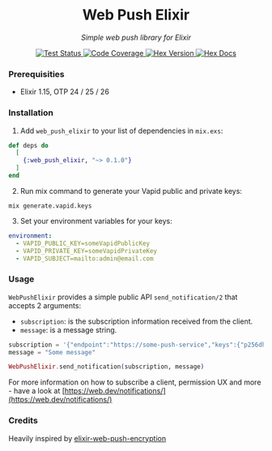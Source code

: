 <div align="center">
    <h1>Web Push Elixir</h1>
    <p>
        <em>Simple web push library for Elixir</em>
    </p>
    <a href="https://github.com/midarrlabs/web-push-elixir/actions/workflows/test.yml">
        <img src="https://github.com/midarrlabs/web-push-elixir/actions/workflows/test.yml/badge.svg" alt="Test Status">
    </a>
    <a href="https://codecov.io/gh/midarrlabs/web-push-elixir">
        <img src="https://codecov.io/gh/midarrlabs/web-push-elixir/branch/main/graph/badge.svg?token=8PJVJG09RK&style=flat-square" alt="Code Coverage">
    </a>
    <a href="https://hex.pm/packages/web_push_elixir">
        <img alt="Hex Version" src="https://img.shields.io/hexpm/v/web_push_elixir.svg">
    </a>
    <a href="https://hexdocs.pm/web_push_elixir">
        <img alt="Hex Docs" src="http://img.shields.io/badge/hex.pm-docs-green.svg?style=flat">
    </a>
</div>

### Prerequisities

* Elixir 1.15, OTP 24 / 25 / 26

### Installation

1. Add `web_push_elixir` to your list of dependencies in `mix.exs`:

```elixir
def deps do
  [
    {:web_push_elixir, "~> 0.1.0"}
  ]
end
```

2. Run mix command to generate your Vapid public and private keys:

```commandline
mix generate.vapid.keys
```

3. Set your environment variables for your keys:

```yaml
environment:
  - VAPID_PUBLIC_KEY=someVapidPublicKey
  - VAPID_PRIVATE_KEY=someVapidPrivateKey
  - VAPID_SUBJECT=mailto:admin@email.com
```

### Usage

`WebPushElixir` provides a simple public API `send_notification/2` that accepts 2 arguments:

* `subscription`: is the subscription information received from the client.
* `message`: is a message string.

```elixir
subscription = '{"endpoint":"https://some-push-service","keys":{"p256dh":"BNcRdreALRFXTkOOUHK1EtK2wtaz5Ry4YfYCA_0QTpQtUbVlUls0VJXg7A8u-Ts1XbjhazAkj7I99e8QcYP7DkM=","auth":"tBHItJI5svbpez7KI4CCXg=="}}'
message = "Some message"

WebPushElixir.send_notification(subscription, message)
```

For more information on how to subscribe a client, permission UX and more - have a look at [https://web.dev/notifications/](https://web.dev/notifications/)


### Credits

Heavily inspired by [elixir-web-push-encryption](https://github.com/danhper/elixir-web-push-encryption)
